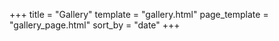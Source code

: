 +++
title = "Gallery"
template = "gallery.html"
page_template = "gallery_page.html"
sort_by = "date"
+++


